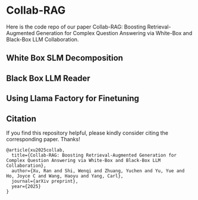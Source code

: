 # Collab-RAG

Here is the code repo of our paper Collab-RAG: Boosting Retrieval-Augmented Generation for Complex Question Answering via White-Box and Black-Box LLM Collaboration.

## White Box SLM Decomposition

## Black Box LLM Reader

## Using Llama Factory for Finetuning

## Citation
If you find this repository helpful, please kindly consider citing the corresponding paper. Thanks!
```
@article{xu2025collab,
  title={Collab-RAG: Boosting Retrieval-Augmented Generation for Complex Question Answering via White-Box and Black-Box LLM Collaboration},
  author={Xu, Ran and Shi, Wenqi and Zhuang, Yuchen and Yu, Yue and Ho, Joyce C and Wang, Haoyu and Yang, Carl},
  journal={arXiv preprint},
  year={2025}
}
```

